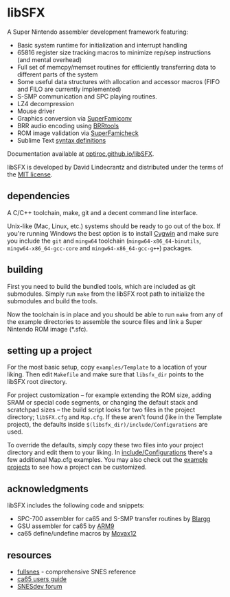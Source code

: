 # libSFX
A Super Nintendo assembler development framework featuring:

* Basic system runtime for initialization and interrupt handling
* 65816 register size tracking macros to minimize rep/sep instructions (and mental overhead)
* Full set of memcpy/memset routines for efficiently transferring data to different parts of the system
* Some useful data structures with allocation and accessor macros (FIFO and FILO are currently implemented)
* S-SMP communication and SPC playing routines.
* LZ4 decompression
* Mouse driver
* Graphics conversion via [SuperFamiconv](https://github.com/Optiroc/SuperFamiconv)
* BRR audio encoding using [BRRtools](https://github.com/Optiroc/BRRtools)
* ROM image validation via [SuperFamicheck](https://github.com/Optiroc/SuperFamicheck)
* Sublime Text [syntax definitions](./extras/SublimeText)

Documentation available at [optiroc.github.io/libSFX](https://optiroc.github.io/libSFX).

libSFX is developed by David Lindecrantz and distributed under the terms of the [MIT license](./LICENSE).


## dependencies
A C/C++ toolchain, make, git and a decent command line interface.  

Unix-like (Mac, Linux, etc.) systems should be ready to go out of the box. If you're running Windows the best option is to install [Cygwin](https://cygwin.com/install.html) and make sure you include the `git` and `mingw64` toolchain (`mingw64-x86_64-binutils`, `mingw64-x86_64-gcc-core` and `mingw64-x86_64-gcc-g++`) packages.


## building
First you need to build the bundled tools, which are included as git submodules. Simply run `make` from the libSFX root path to initialize the submodules and build the tools.

Now the toolchain is in place and you should be able to run `make` from any of the example directories to assemble the source files and link a Super Nintendo ROM image (*.sfc).


## setting up a project
For the most basic setup, copy `examples/Template` to a location of your liking. Then edit `Makefile` and make sure that `libsfx_dir` points to the libSFX root directory.

For project customization – for example extending the ROM size, adding SRAM or special code segments, or changing the default stack and scratchpad sizes – the build script looks for two files in the project directory; `libSFX.cfg` and `Map.cfg`. If these aren't found (like in the Template project), the defaults inside `$(libsfx_dir)/include/Configurations` are used.

To override the defaults, simply copy these two files into your project directory and edit them to your liking. In [include/Configurations](./include/Configurations/) there's a few additional Map.cfg examples. You may also check out the [example](./examples/SixteenMegaPower) [projects](./examples/SuperFX) to see how a project can be customized.


## acknowledgments
libSFX includes the following code and snippets:

* SPC-700 assembler for ca65 and S-SMP transfer routines by [Blargg](http://blargg.8bitalley.com)
* GSU assembler for ca65 by [ARM9](https://github.com/ARM9/casfx)
* ca65 define/undefine macros by [Movax12](http://forums.nesdev.com/memberlist.php?mode=viewprofile&u=4680)


## resources
* [fullsnes](http://problemkaputt.de/fullsnes.htm) - comprehensive SNES reference
* [ca65 users guide](https://cc65.github.io/doc/ca65.html)
* [SNESdev forum](http://forums.nesdev.com/viewforum.php?f=12)

